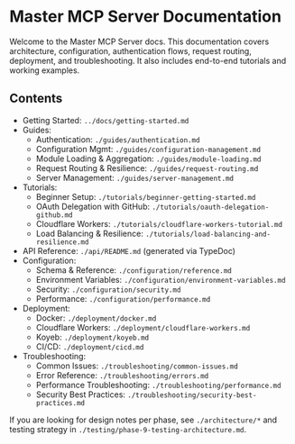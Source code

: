 # Master MCP Server Documentation

Welcome to the Master MCP Server docs. This documentation covers architecture, configuration, authentication flows, request routing, deployment, and troubleshooting. It also includes end-to-end tutorials and working examples.

## Contents

- Getting Started: `../docs/getting-started.md`
- Guides:
  - Authentication: `./guides/authentication.md`
  - Configuration Mgmt: `./guides/configuration-management.md`
  - Module Loading & Aggregation: `./guides/module-loading.md`
  - Request Routing & Resilience: `./guides/request-routing.md`
  - Server Management: `./guides/server-management.md`
- Tutorials:
  - Beginner Setup: `./tutorials/beginner-getting-started.md`
  - OAuth Delegation with GitHub: `./tutorials/oauth-delegation-github.md`
  - Cloudflare Workers: `./tutorials/cloudflare-workers-tutorial.md`
  - Load Balancing & Resilience: `./tutorials/load-balancing-and-resilience.md`
- API Reference: `./api/README.md` (generated via TypeDoc)
- Configuration:
  - Schema & Reference: `./configuration/reference.md`
  - Environment Variables: `./configuration/environment-variables.md`
  - Security: `./configuration/security.md`
  - Performance: `./configuration/performance.md`
- Deployment:
  - Docker: `./deployment/docker.md`
  - Cloudflare Workers: `./deployment/cloudflare-workers.md`
  - Koyeb: `./deployment/koyeb.md`
  - CI/CD: `./deployment/cicd.md`
- Troubleshooting:
  - Common Issues: `./troubleshooting/common-issues.md`
  - Error Reference: `./troubleshooting/errors.md`
  - Performance Troubleshooting: `./troubleshooting/performance.md`
  - Security Best Practices: `./troubleshooting/security-best-practices.md`

If you are looking for design notes per phase, see `./architecture/*` and testing strategy in `./testing/phase-9-testing-architecture.md`.

